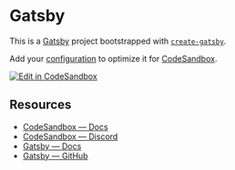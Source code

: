 # Gatsby

This is a [Gatsby](https://www.gatsbyjs.com/) project bootstrapped with [`create-gatsby`](https://www.npmjs.com/package/create-gatsby).

Add your [configuration](https://codesandbox.io/docs/projects/learn/setting-up/tasks) to optimize it for [CodeSandbox](https://codesandbox.io/p/dashboard).

[![Edit in CodeSandbox](https://assets.codesandbox.io/github/button-edit-lime.svg)](https://codesandbox.io/p/github/codesandbox/codesandbox-template-gatsby)

## Resources

- [CodeSandbox — Docs](https://codesandbox.io/docs/learn)
- [CodeSandbox — Discord](https://discord.gg/Ggarp3pX5H)
- [Gatsby — Docs](https://www.gatsbyjs.com/docs/)
- [Gatsby — GitHub](https://github.com/gatsbyjs/gatsby)
